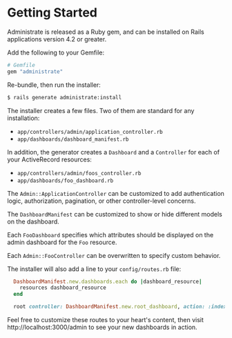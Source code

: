 # Getting Started

Administrate is released as a Ruby gem, and can be installed on Rails
applications version 4.2 or greater.

Add the following to your Gemfile:

```ruby
# Gemfile
gem "administrate"
```

Re-bundle, then run the installer:

```bash
$ rails generate administrate:install
```

The installer creates a few files.
Two of them are standard for any installation:

- `app/controllers/admin/application_controller.rb`
- `app/dashboards/dashboard_manifest.rb`

In addition, the generator creates a `Dashboard` and a `Controller` for each of
your ActiveRecord resources:

- `app/controllers/admin/foos_controller.rb`
- `app/dashboards/foo_dashboard.rb`

The `Admin::ApplicationController` can be customized to add
authentication logic, authorization, pagination,
or other controller-level concerns.

The `DashboardManifest` can be customized to show or hide
different models on the dashboard.

Each `FooDashboard` specifies which attributes should be displayed
on the admin dashboard for the `Foo` resource.

Each `Admin::FooController` can be overwritten to specify custom behavior.

The installer will also add a line to your `config/routes.rb` file:

```ruby
  DashboardManifest.new.dashboards.each do |dashboard_resource|
    resources dashboard_resource
  end

  root controller: DashboardManifest.new.root_dashboard, action: :index
```

Feel free to customize these routes to your heart's content,
then visit http://localhost:3000/admin to see your new dashboards in action.

